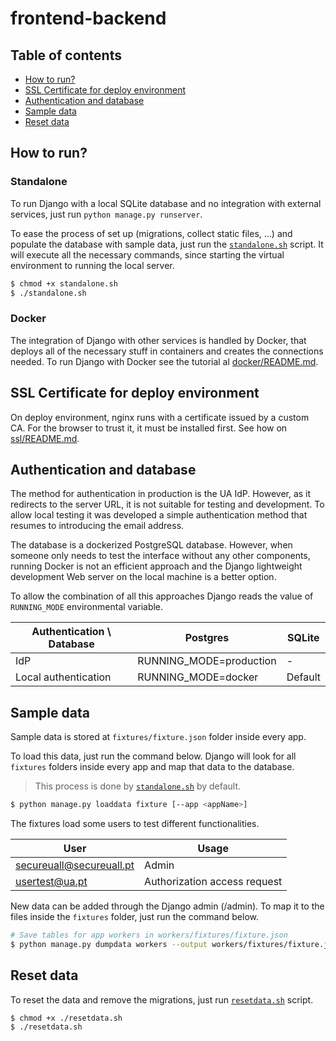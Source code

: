 # frontend-backend



## Table of contents

- [How to run?](#How-to-run) 
- [SSL Certificate for deploy environment](#SSL-Certificate-for-deploy-environment)
- [Authentication and database](#Authentication-and-database)
- [Sample data](#sample-data)
- [Reset data](#reset-data)



## How to run?

### Standalone

To run Django with a local SQLite database and no integration with external services, just run `python manage.py runserver`.

To ease the process of set up (migrations, collect static files, ...) and populate the database with sample data, just run the [`standalone.sh`](standalone.sh) script. It will execute all the necessary commands, since starting the virtual environment to running the local server.

```bash
$ chmod +x standalone.sh
$ ./standalone.sh
```



### Docker

The integration of Django with other services is handled by Docker, that deploys all of the necessary stuff in containers and creates the connections needed. To run Django with Docker see the tutorial al [docker/README.md](docker/README.md).



## SSL Certificate for deploy environment

On deploy environment, nginx runs with a certificate issued by a custom CA. For the browser to trust it, it must be installed first. See how on [ssl/README.md](ssl/README.md).

## Authentication and database

The method for authentication in production is the UA IdP. However, as it redirects to the server URL, it is not suitable for testing and development. To allow local testing it was developed a simple authentication method that resumes to introducing the email address.

The database is a dockerized PostgreSQL database. However, when someone only needs to test the interface without any other components, running Docker is not an efficient approach and the Django  lightweight development Web server on the local machine is a better option.

To allow the combination of all this approaches Django reads the value of `RUNNING_MODE` environmental variable.

| Authentication \ Database | Postgres                | SQLite  |
| ------------------------- | ----------------------- | ------- |
| IdP                       | RUNNING_MODE=production | -       |
| Local authentication      | RUNNING_MODE=docker     | Default |



## Sample data

Sample data is stored at `fixtures/fixture.json` folder inside every app. 

To load this data, just run the command below. Django will look for all `fixtures` folders inside every app and map that data to the database.

> This process is done by [`standalone.sh`](standalone.sh) by default.

```bash
$ python manage.py loaddata fixture [--app <appName>]
```

The fixtures load some users to test different functionalities.

| User                     | Usage                        |
| ------------------------ | ---------------------------- |
| secureuall@secureuall.pt | Admin                        |
| usertest@ua.pt           | Authorization access request |

New data can be added through the Django admin (/admin). To map it to the files inside the `fixtures` folder, just run the command below.

```bash
# Save tables for app workers in workers/fixtures/fixture.json
$ python manage.py dumpdata workers --output workers/fixtures/fixture.json
```



## Reset data

To reset the data and remove the migrations, just run [`resetdata.sh`](resetdata.sh) script.

```bash
$ chmod +x ./resetdata.sh
$ ./resetdata.sh
```

